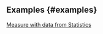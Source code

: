 ## Examples {#examples}

[Measure with data from Statistics](https://charts.yandex-team.ru/editor/Examples/parametrized-stat-metric)
